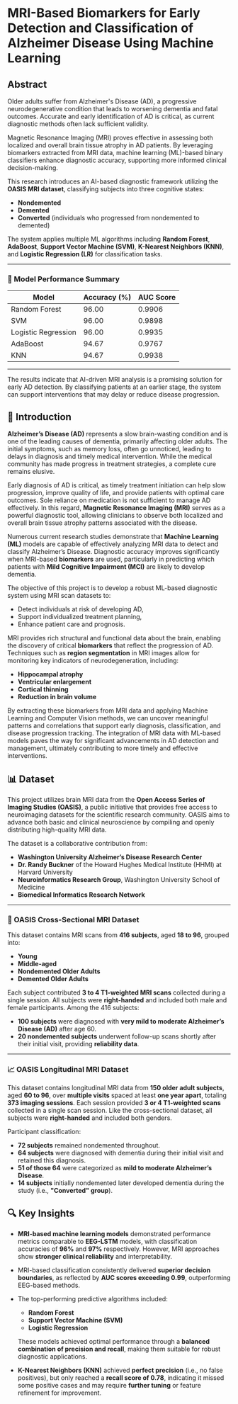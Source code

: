 # MRI-Based Biomarkers for Early Detection and Classification of Alzheimer Disease Using Machine Learning 
## Abstract 
<p align="justify">

Older adults suffer from Alzheimer's Disease (AD), a progressive neurodegenerative condition that leads to worsening dementia and fatal outcomes. Accurate and early identification of AD is critical, as current diagnostic methods often lack sufficient validity. 

Magnetic Resonance Imaging (MRI) proves effective in assessing both localized and overall brain tissue atrophy in AD patients. By leveraging biomarkers extracted from MRI data, machine learning (ML)-based binary classifiers enhance diagnostic accuracy, supporting more informed clinical decision-making.

This research introduces an AI-based diagnostic framework utilizing the **OASIS MRI dataset**, classifying subjects into three cognitive states:
- **Nondemented**
- **Demented**
- **Converted** (individuals who progressed from nondemented to demented)

The system applies multiple ML algorithms including **Random Forest**, **AdaBoost**, **Support Vector Machine (SVM)**, **K-Nearest Neighbors (KNN)**, and **Logistic Regression (LR)** for classification tasks.

</p>

---

### 🎯 Model Performance Summary

| Model             | Accuracy (%) | AUC Score |
|------------------|--------------|-----------|
| Random Forest     | 96.00        | 0.9906    |
| SVM               | 96.00        | 0.9898    |
| Logistic Regression | 96.00     | 0.9935    |
| AdaBoost          | 94.67        | 0.9767    |
| KNN               | 94.67        | 0.9938    |

---

<p align="justify">

The results indicate that AI-driven MRI analysis is a promising solution for early AD detection. By classifying patients at an earlier stage, the system can support interventions that may delay or reduce disease progression.

</p>

## 🧠 Introduction

<p align="justify">

**Alzheimer’s Disease (AD)** represents a slow brain-wasting condition and is one of the leading causes of dementia, primarily affecting older adults. The initial symptoms, such as memory loss, often go unnoticed, leading to delays in diagnosis and timely medical intervention. While the medical community has made progress in treatment strategies, a complete cure remains elusive.

Early diagnosis of AD is critical, as timely treatment initiation can help slow progression, improve quality of life, and provide patients with optimal care outcomes. Sole reliance on medication is not sufficient to manage AD effectively. In this regard, **Magnetic Resonance Imaging (MRI)** serves as a powerful diagnostic tool, allowing clinicians to observe both localized and overall brain tissue atrophy patterns associated with the disease.

</p>

<p align="justify">

Numerous current research studies demonstrate that **Machine Learning (ML)** models are capable of effectively analyzing MRI data to detect and classify Alzheimer’s Disease. Diagnostic accuracy improves significantly when MRI-based **biomarkers** are used, particularly in predicting which patients with **Mild Cognitive Impairment (MCI)** are likely to develop dementia.

The objective of this project is to develop a robust ML-based diagnostic system using MRI scan datasets to:
- Detect individuals at risk of developing AD,
- Support individualized treatment planning,
- Enhance patient care and prognosis.

</p>

<p align="justify">

MRI provides rich structural and functional data about the brain, enabling the discovery of critical **biomarkers** that reflect the progression of AD. Techniques such as **region segmentation** in MRI images allow for monitoring key indicators of neurodegeneration, including:
- **Hippocampal atrophy**
- **Ventricular enlargement**
- **Cortical thinning**
- **Reduction in brain volume**

By extracting these biomarkers from MRI data and applying Machine Learning and Computer Vision methods, we can uncover meaningful patterns and correlations that support early diagnosis, classification, and disease progression tracking. The integration of MRI data with ML-based models paves the way for significant advancements in AD detection and management, ultimately contributing to more timely and effective interventions.

</p>

## 📊 Dataset

<p align="justify">

This project utilizes brain MRI data from the **Open Access Series of Imaging Studies (OASIS)**, a public initiative that provides free access to neuroimaging datasets for the scientific research community. OASIS aims to advance both basic and clinical neuroscience by compiling and openly distributing high-quality MRI data.

The dataset is a collaborative contribution from:
- **Washington University Alzheimer’s Disease Research Center**
- **Dr. Randy Buckner** of the Howard Hughes Medical Institute (HHMI) at Harvard University
- **Neuroinformatics Research Group**, Washington University School of Medicine
- **Biomedical Informatics Research Network**

</p>

---

### 🧪 OASIS Cross-Sectional MRI Dataset

<p align="justify">

This dataset contains MRI scans from **416 subjects**, aged **18 to 96**, grouped into:
- **Young**
- **Middle-aged**
- **Nondemented Older Adults**
- **Demented Older Adults**

Each subject contributed **3 to 4 T1-weighted MRI scans** collected during a single session. All subjects were **right-handed** and included both male and female participants. Among the 416 subjects:
- **100 subjects** were diagnosed with **very mild to moderate Alzheimer’s Disease (AD)** after age 60.
- **20 nondemented subjects** underwent follow-up scans shortly after their initial visit, providing **reliability data**.

</p>

---

### 📈 OASIS Longitudinal MRI Dataset

<p align="justify">

This dataset contains longitudinal MRI data from **150 older adult subjects**, aged **60 to 96**, over **multiple visits** spaced at least **one year apart**, totaling **373 imaging sessions**. Each session provided **3 or 4 T1-weighted scans** collected in a single scan session. Like the cross-sectional dataset, all subjects were **right-handed** and included both genders.

Participant classification:
- **72 subjects** remained nondemented throughout.
- **64 subjects** were diagnosed with dementia during their initial visit and retained this diagnosis.
- **51 of those 64** were categorized as **mild to moderate Alzheimer’s Disease**.
- **14 subjects** initially nondemented later developed dementia during the study (i.e., **"Converted" group**).

</p>

## 🔍 Key Insights

<p align="justify">

- **MRI-based machine learning models** demonstrated performance metrics comparable to **EEG-LSTM** models, with classification accuracies of **96%** and **97%** respectively. However, MRI approaches show **stronger clinical reliability** and interpretability.

- MRI-based classification consistently delivered **superior decision boundaries**, as reflected by **AUC scores exceeding 0.99**, outperforming EEG-based methods.

- The top-performing predictive algorithms included:
  - **Random Forest**
  - **Support Vector Machine (SVM)**
  - **Logistic Regression**

  These models achieved optimal performance through a **balanced combination of precision and recall**, making them suitable for robust diagnostic applications.

- **K-Nearest Neighbors (KNN)** achieved **perfect precision** (i.e., no false positives), but only reached a **recall score of 0.78**, indicating it missed some positive cases and may require **further tuning** or feature refinement for improvement.

</p>

